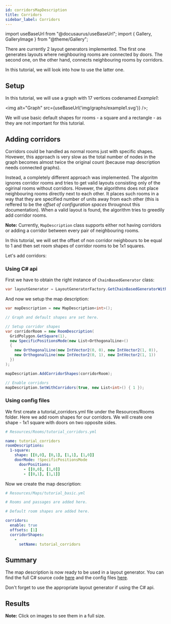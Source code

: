 ```yaml
---
id: corridorsMapDescription
title: Corridors
sidebar_label: Corridors
---
```


import useBaseUrl from "@docusaurus/useBaseUrl";
import { Gallery, GalleryImage } from "@theme/Gallery";

There are currently 2 layout generators implemented. The first one generates layouts where neighbouring rooms are connected by doors. The second one, on the other hand, connects neighbouring rooms by corridors.

In this tutorial, we will look into how to use the latter one.

## Setup
In this tutorial, we will use a graph with 17 vertices codenamed *Example1*:

<img alt="Graph" src={useBaseUrl('img/graphs/example1.svg')} />;

We will use basic default shapes for rooms - a square and a rectangle - as they are not important for this tutorial.

## Adding corridors

Corridors could be handled as normal rooms just with specific shapes. Hovewer, this approach is very slow as the total number of nodes in the graph becomes almost twice the original count (because map description needs connected graphs).

Instead, a completely different approach was implemented. The algoritm ignores corridor rooms and tries to get valid layouts consisting only of the ogirinal rooms without corridors. Hovewer, the algorithms does not place neighbouring rooms directly next to each other. It places such rooms in a way that they are specified number of units away from each other (this is reffered to be the *offset of configuration spaces* througnout this documentation). When a valid layout is found, the algorithm tries to greedily add corridor rooms.

**Note:** Currently, `MapDescription` class supports either not having corridors or adding a corridor between every pair of neighbouring rooms.

In this tutorial, we will set the offset of non corridor neighbours to be equal to 1 and then set room shapes of corridor rooms to be 1x1 squares.

Let's add corridors:

### Using C# api

First we have to obtain the right instance of `ChainBasedGenerator` class:

```csharp
var layoutGenerator = LayoutGeneratorFactory.GetChainBasedGeneratorWithCorridors<int>(new List<int>() { 1 });
```

And now we setup the map description:

```csharp
var mapDescription = new MapDescription<int>();

// Graph and default shapes are set here.

// Setup corridor shapes
var corridorRoom = new RoomDescription(
  GridPolygon.GetSquare(1),
  new SpecificPositionsMode(new List<OrthogonalLine>()
  {
    new OrthogonalLine(new IntVector2(0, 0), new IntVector2(1, 0)),
    new OrthogonalLine(new IntVector2(0, 1), new IntVector2(1, 1))
  })
);

mapDescription.AddCorridorShapes(corridorRoom);

// Enable corridors
mapDescription.SetWithCorridors(true, new List<int>() { 1 });
```

### Using config files
We first create a tutorial_corridors.yml file under the Resources/Rooms folder. Here we add room shapes for our corridors. We will create one shape - 1x1 square with doors on two opposite sides. 

```yaml
# Resources/Rooms/tutorial_corridors.yml

name: tutorial_corridors
roomDescriptions:
  1-square:
    shape: [[0,0], [0,1], [1,1], [1,0]]
    doorMode: !SpecificPositionsMode
      doorPositions: 
        - [[0,0], [1,0]]
        - [[0,1], [1,1]]
```
Now we create the map description:

```yaml
# Resources/Maps/tutorial_basic.yml

# Rooms and passages are added here.

# Default room shapes are added here.

corridors:
  enable: true
  offsets: [1]
  corridorShapes:
    -
      setName: tutorial_corridors
```

## Summary
The map description is now ready to be used in a layout generator. You can find the full C# source code [here](https://github.com/OndrejNepozitek/ProceduralLevelGenerator/blob/master/Sandbox/Examples/CorridorsExample.cs) and the config files [here](https://github.com/OndrejNepozitek/ProceduralLevelGenerator/tree/master/Resources).

Don't forget to use the appropriate layout generator if using the C# api.

## Results

<Gallery cols={2}>
  <GalleryImage src="img/corridors/0.jpg" />
  <GalleryImage src="img/corridors/1.jpg" />
  <GalleryImage src="img/corridors/2.jpg" />
  <GalleryImage src="img/corridors/3.jpg" />
</Gallery>


**Note:** Click on images to see them in a full size.